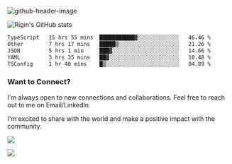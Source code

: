 
![github-header-image](https://github.com/riginoommen/riginoommen/assets/3840244/889cae65-df55-4cda-86cc-bf21bf1f2e96)

![Rigin's GitHub stats](https://github-readme-stats.vercel.app/api?username=riginoommen\&show_icons=true\&show=reviews,discussions_started,discussions_answered,prs_merged,prs_merged_percentage)


<!--START_SECTION:waka-->

```txt
TypeScript   15 hrs 55 mins  ███████████▓░░░░░░░░░░░░░   46.46 %
Other        7 hrs 17 mins   █████▒░░░░░░░░░░░░░░░░░░░   21.26 %
JSON         5 hrs 1 min     ███▓░░░░░░░░░░░░░░░░░░░░░   14.66 %
YAML         3 hrs 35 mins   ██▓░░░░░░░░░░░░░░░░░░░░░░   10.48 %
TSConfig     1 hr 40 mins    █▒░░░░░░░░░░░░░░░░░░░░░░░   04.89 %
```

<!--END_SECTION:waka-->

### Want to Connect?

I'm always open to new connections and collaborations. Feel free to reach out to me on Email/LinkedIn.

I'm excited to share with the world and make a positive impact with the community.

![](https://komarev.com/ghpvc/?username=riginoommen)

![](https://hit.yhype.me/github/profile?user_id=3840244)

